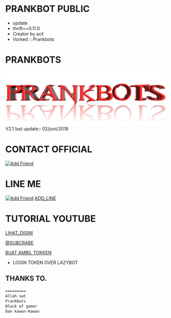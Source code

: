 # PRANKBOT PUBLIC
- update 
- thrift==0.11.0
- Creator by acil
- Vorked :: Prankbots
# PRANKBOTS
![Prankbots](prankbots.png)
V2.1 last update::
02/juni/2018
# CONTACT OFFICIAL

<a href="https://line.me/R/ti/p/%40gnh2780p"><img height="36" border="0" alt="Add Friend" src="https://scdn.line-apps.com/n/line_add_friends/btn/en.png"></a>

# LINE ME
<a href="https://line.me/R/ti/p/~adiputra.95"><img height="36" border="0" alt="Add Friend" src="https://scdn.line-apps.com/n/line_add_friends/btn/en.png"></a>
[ADD_LINE](http://line.me/ti/p/~adiputra.95)

# TUTORIAL YOUTUBE
[LIHAT_DISINI](https://youtu.be/j9VqQBZCcec)

[@SUBCRABE](https://www.youtube.com/channel/UCycBrqSWEHdk-slnhUmGWiQ)

[BUAT AMBIL TOKKEN](https://boteater.com/sniff/)
- LOGIN TOKEN OVER LAZYBOT
## THANKS TO.
```
=========
Allah swt
Prankbots
Black of gamer
Dan kawan-Kawan
```
